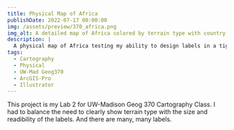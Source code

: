 ```yaml
---
title: Physical Map of Africa
publishDate: 2022-07-17 00:00:00
img: /assets/preview/370_africa.png
img_alt: A detailed map of Africa colored by terrain type with country boundaries and labels for geographical point features, geographical area features, and and major cities.
description: |
  A physical map of Africa testing my ability to design labels in a tight squeeze.
tags:
  - Cartography
  - Physical
  - UW-Mad Geog370
  - ArcGIS-Pro
  - Illustrator
---
```


This project is my Lab 2 for UW-Madison Geog 370 Cartography Class. I had to balance the need to clearly show terrain type with the size and readibility of the labels. And there are many, many labels.